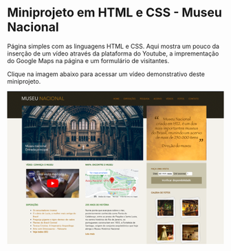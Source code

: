 # Miniprojeto em HTML e CSS - Museu Nacional

Página simples com as linguagens HTML e CSS. Aqui mostra um pouco da inserção de um vídeo através da plataforma do Youtube, a imprementação do Google Maps na página e um formulário de visitantes.
 
 Clique na imagem abaixo para acessar um vídeo demonstrativo deste miniprojeto.

[![texto](https://github.com/allesantos/allesantos/blob/main/imagens/Museu-Nacional/Museu-Nacional.png)](https://www.youtube.com/watch?v=5BjAmyklzgA "texto")
